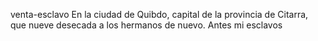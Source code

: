 venta-esclavo
En la ciudad de Quibdo, capital de la provincia de Citarra, que nueve
desecada a los hermanos de nuevo. Antes mi esclavos